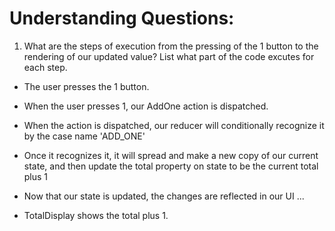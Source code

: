 # Understanding Questions:
1. What are the steps of execution from the pressing of the 1 button to the rendering of our updated value? List what part of the code excutes for each step.
* The user presses the 1 button.
* When the user presses 1, our AddOne action is dispatched.
* When the action is dispatched, our reducer will conditionally recognize it by the case name 'ADD_ONE'
* Once it recognizes it, it will spread and make a new copy of our current state, and then update the total property on state to be the current total plus 1
* Now that our state is updated, the changes are reflected in our UI
...

* TotalDisplay shows the total plus 1.

